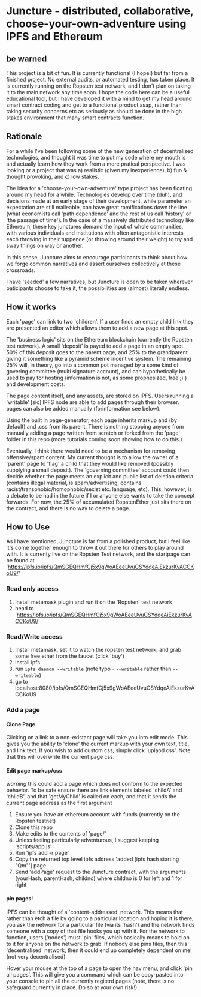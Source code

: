 # Juncture - distributed, collaborative, choose-your-own-adventure using IPFS and Ethereum 

## be warned
This project is a bit of fun. It is currently functional (I hope!) but far from a finished project. No external audits, or automated testing, has taken place. It is currently running on the Ropsten test network, and I don't plan on taking it to the main network any time soon. I hope the code here can be a useful educational tool, but I have developed it with a mind to get my head around smart contract coding and get to a functional product asap, rather than taking security concerns etc as seriously as should be done in the high stakes environment that many smart contracts function. 

## Rationale

For a while I've been following some of the new generation of decentralised technologies, and thought it was time to put my code where my mouth is and actually learn how they work from a more pratical perspective. I was looking or a project that was a) realistic (given my inexperience), b) fun & thought provoking, and c) low stakes. 

The idea for a 'choose-your-own-adventure' type project has been floating around my head for a while. Technologies develop over time (duh), and decisions made at an early stage of their development, while parameter an expectation are still malleable, can have great ramifications down the line (what economists call 'path dependence' and the rest of us call 'history' or 'the passage of time'). In the case of a massively distributed technology like Ethereum, these key junctures demand the input of whole communities, with various individuals and institutions with often antagonistic interests each throwing in their tuppence (or throwing around their weight) to try and sway things on way or another.

In this sense, Juncture aims to encourage participants to think about how we forge common narratives and assert ourselves collectively at these crossroads.

I have 'seeded' a few narratives, but Juncture is open to be taken wherever paticipants choose to take it, the possibilities are (almost) literally endless.


## How it works
Each 'page' can link to two 'children'. If a user finds an empty child link they are presented an editor which allows them to add a new page at this spot.

The 'business logic' sits on the Ethereum blockchain (currently the Ropsten test network). A small 'deposit' is payed to add a page in an empty spot. 50% of this deposit goes to the parent page, and 25% to the grandparent giving it something like a pyramid scheme incentive system. The remaining 25% will, in theory, go into a common pot managed by a some kind of govering committee (multi signature account), and can hypothetically be used to pay for hosting (information is not, as some prophesized, free ;) ) and development costs. 

The page content itself, and any assets, are stored on IPFS. Users running a 'writable' [sic] IPFS node are able to add pages through their browser. pages can also be added manually (forinformation see below).

Using the built in page-generator, each page inherits markup and  (by default) and .css from its parent. There is nothing stopping anyone from manually adding a page written from scratch or forked from the 'page' folder in this repo (more tutorials coming soon showing how to do this.) 

Eventually, I think there would need to be a mechanism for removing offensive/spam content. My current thought is to allow the owner of a 'parent' page to 'flag' a child that they would like removed (possibly supplying a small deposit). The 'governing committee' account could then decide whether the page meets an explicit and public list of deletion criteria (contains illegal material, is spam/advertising, contains racist/transphobic/homophobic/sexist etc. language, etc). This, however, is a debate to be had in the future if I or anyone else wants to take the concept forwards. For now, the 25% of accumulated RopstenEther just sits there on the contract, and there is no way to delete a page.

## How to Use 
As I have mentioned, Juncture is far from a polished product, but I feel like it's come together enough to throw it out there for others to play around with. It is currenty live on the Ropsten Test network, and the startpage can be found at 'https://ipfs.io/ipfs/QmSGEQHmfCj5x9gWoAEeeUvuCSYdqeAiEkzurKvACCKoU9/'

### Read only access 
1. Install metamask plugin and run it on the 'Ropsten' test network
2. head to 'https://ipfs.io/ipfs/QmSGEQHmfCj5x9gWoAEeeUvuCSYdqeAiEkzurKvACCKoU9/' 

### Read/Write access 
1. Install metamask, set it to watch the ropsten test network, and grab some free ether from the faucet (click 'buy')
2. install ipfs
3. run `ipfs daemon --writable` (note typo - `--writable` rather than `--writeable`)
4. go to localhost:8080/ipfs/QmSGEQHmfCj5x9gWoAEeeUvuCSYdqeAiEkzurKvACCKoU9

### Add a page 

#### Clone Page 
Clicking on a link to a non-existant page will take you into edit mode. This gives you the ability to 'clone' the current markup with your own text, title, and link text. If you wish to add custom css, simply click 'uplaod css'. Note that this will overwrite the current page css.

#### Edit page markup/css 
*warning* this could add a page which does not conform to the expected behavior. To be safe ensure there are link elements labeled 'childA' and 'childB', and that 'getMyChild' is called on each, and that it sends the current page address as the first argument

1. Ensure you have an ethereum account with funds (currently on the Ropsten testnet)
2. Clone this repo
3. Make edits to the contents of 'page/'
4. Unless feeling particularly adventurous, I suggest keeping 'scripts/app.js'
5. Run 'ipfs add -r page'
6. Copy the returned top level ipfs address 'added [ipfs hash starting "Qm"'] page
6. Send 'addPage' request to the Juncture contract, with the arguments (yourHash, parentHash, childno) where childno is 0 for left and 1 for right


#### pin pages!

IPFS can be thought of a 'content-addressed' network. This means that rather than etch a file by going to a particular location and hoping it is there, you ask the network for a particular file (via its 'hash') and the network finds someone with a copy of that file hooks you up with it. For the network to function, users ('nodes') must 'pin' files, which basically means to hold on to it for anyone on the network to grab. If nobody else pins files, then this 'decentralised' network, then it could end up completely dependent on me! (not very decentralised)

Hover your mouse at the top of a page to open the nav menu, and click 'pin all pages'. This will give you a command which can be copy-pasted into your console to pin all the currently regiterd pages (note, there is no safeguard currently in place. Do so at your own risk!)
